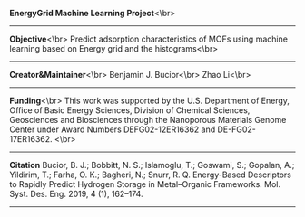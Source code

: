 **EnergyGrid Machine Learning Project**<\br>
_____
**Objective**<\br>
Predict adsorption characteristics of MOFs using machine learning based on Energy grid and the histograms<\br>
_____
**Creator&Maintainer**<\br>
Benjamin J. Bucior<\br>
Zhao Li<\br>
_____
**Funding**<\br>
This work was supported by the U.S. Department of Energy, Office of Basic Energy Sciences, Division of Chemical Sciences, Geosciences and Biosciences through the Nanoporous Materials Genome Center under Award Numbers DEFG02-12ER16362 and DE-FG02-17ER16362. <\br>
_____
**Citation**
Bucior, B. J.; Bobbitt, N. S.; Islamoglu, T.; Goswami, S.; Gopalan, A.; Yildirim, T.; Farha, O. K.; Bagheri, N.; Snurr, R. Q. Energy-Based Descriptors to Rapidly Predict Hydrogen Storage in Metal–Organic Frameworks. Mol. Syst. Des. Eng. 2019, 4 (1), 162–174. 
_____
